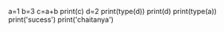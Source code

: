 a=1
b=3
c=a+b
print(c)
d=2
print(type(d))
print(d)
print(type(a))
print('sucess')
print('chaitanya')